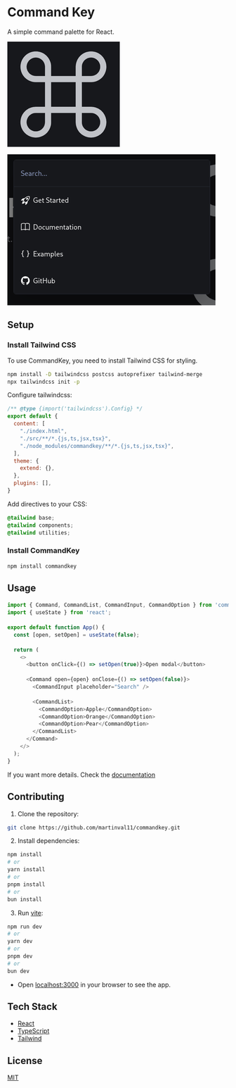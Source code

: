 # Command Key

A simple command palette for React.

![commandKeyLogo](https://github.com/martinval11/commandkey/blob/main/assets/favicon-256.png?raw=true)

![screenshot](https://github.com/martinval11/commandkey/blob/main/assets/screenshot.png?raw=true)

## Setup

### Install Tailwind CSS
To use CommandKey, you need to install Tailwind CSS for styling.

```sh
npm install -D tailwindcss postcss autoprefixer tailwind-merge
npx tailwindcss init -p
```

Configure tailwindcss:
```js
/** @type {import('tailwindcss').Config} */
export default {
  content: [
    "./index.html",
    "./src/**/*.{js,ts,jsx,tsx}",
    "./node_modules/commandkey/**/*.{js,ts,jsx,tsx}",
  ],
  theme: {
    extend: {},
  },
  plugins: [],
}
```

Add directives to your CSS:

```css
@tailwind base;
@tailwind components;
@tailwind utilities;
```


### Install CommandKey

```sh
npm install commandkey
```

## Usage

```js
import { Command, CommandList, CommandInput, CommandOption } from 'commandkey';
import { useState } from 'react';

export default function App() {
  const [open, setOpen] = useState(false);

  return (
    <>
      <button onClick={() => setOpen(true)}>Open modal</button>

      <Command open={open} onClose={() => setOpen(false)}>
        <CommandInput placeholder="Search" />

        <CommandList>
          <CommandOption>Apple</CommandOption>
          <CommandOption>Orange</CommandOption>
          <CommandOption>Pear</CommandOption>
        </CommandList>
      </Command>
    </>
  );
}
```

If you want more details. Check the [documentation](https://commandkey.vercel.app/docs)

## Contributing

1. Clone the repository:

```sh
git clone https://github.com/martinval11/commandkey.git
```

2. Install dependencies:

```sh
npm install
# or
yarn install
# or
pnpm install
# or
bun install
```

3. Run [vite](https://vitejs.dev/):

```sh
npm run dev
# or
yarn dev
# or
pnpm dev
# or
bun dev
```

- Open [localhost:3000](http://localhost:3000) in your browser to see the app.

## Tech Stack

- [React](https://react.dev/)
- [TypeScript](https://www.typescriptlang.org/)
- [Tailwind](https://tailwindcss.com/)

## License

[MIT](https://github.com/martinval11/commandkey/blob/main/LICENSE)
